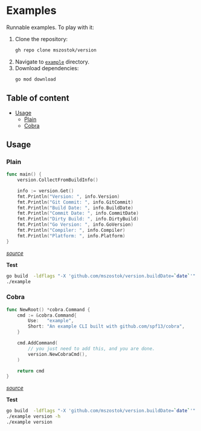 # Examples

Runnable examples. To play with it:
1. Clone the repository:
    ```bash
    gh repo clone mszostok/version
    ```
2. Navigate to [`example`](.) directory.
3. Download dependencies:
    ```bash
    go mod download
    ```
## Table of content

<!-- toc -->

- [Usage](#usage)
  * [Plain](#plain)
  * [Cobra](#cobra)

<!-- tocstop -->

## Usage

### Plain

```go mdox-exec="sed -n '9,21p' plain/main.go"
func main() {
	version.CollectFromBuildInfo()

	info := version.Get()
	fmt.Println("Version: ", info.Version)
	fmt.Println("Git Commit: ", info.GitCommit)
	fmt.Println("Build Date: ", info.BuildDate)
	fmt.Println("Commit Date: ", info.CommitDate)
	fmt.Println("Dirty Build: ", info.DirtyBuild)
	fmt.Println("Go Version: ", info.GoVersion)
	fmt.Println("Compiler: ", info.Compiler)
	fmt.Println("Platform: ", info.Platform)
}
```
[_source_](./plain/main.go)

**Test**
```bash
go build  -ldflags "-X 'github.com/mszostok/version.buildDate=`date`'" -o example ./plain
./example
```

### Cobra

```go mdox-exec="sed -n '12,24p' cobra/main.go"
func NewRoot() *cobra.Command {
	cmd := &cobra.Command{
		Use:   "example",
		Short: "An example CLI built with github.com/spf13/cobra",
	}

	cmd.AddCommand(
		// you just need to add this, and you are done.
		version.NewCobraCmd(),
	)

	return cmd
}
```
[_source_](./cobra/main.go)

**Test**
```bash
go build  -ldflags "-X 'github.com/mszostok/version.buildDate=`date`'" -o example ./cobra
./example version -h
./example version
```

